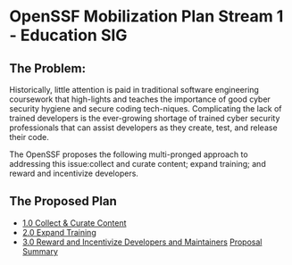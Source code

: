 # OpenSSF Mobilization Plan Stream 1 - Education SIG

## The Problem:
Historically, little attention is paid in traditional software engineering coursework that high-lights and teaches the importance of good cyber security hygiene and secure coding tech-niques. Complicating the lack of trained developers is the ever-growing shortage of trained cyber security professionals that can assist developers as they create, test, and release their code. 

The OpenSSF proposes the following multi-pronged approach to addressing this issue:collect and curate content; expand training; and reward and incentivize developers.


## The Proposed Plan
- [1.0 Collect & Curate Content](https://github.com/ossf/education/blob/CRob-Plan-1/plan/1.0%20Collect%20and%20Curate%20Content.md)
- [2.0 Expand Training](https://github.com/ossf/education/blob/CRob-Plan-1/plan/2.0%20Expand%20Training.md)
- [3.0 Reward and Incentivize Developers and Maintainers](https://github.com/ossf/education/blob/CRob-Plan-1/plan/3.0%20Reward%20and%20Incentivize%20Developers%20and%20Maintainers.md)
[Proposal Summary](https://github.com/ossf/education/blob/CRob-Plan-1/plan/proposal_summary)
